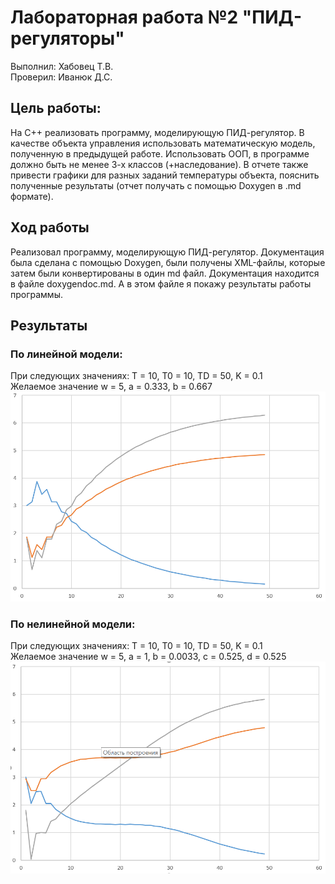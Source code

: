 # Лабораторная работа №2 "ПИД-регуляторы"   
Выполнил: Хабовец Т.В.   
Проверил: Иванюк Д.С.  
## Цель работы:  
На C++ реализовать программу, моделирующую ПИД-регулятор. В качестве объекта управления использовать математическую модель, полученную в предыдущей работе. Использовать ООП, в программе должно быть не менее 3-х классов (+наследование). В отчете также привести графики для разных заданий температуры объекта, пояснить полученные результаты (отчет получать с помощью Doxygen в .md формате).  
## Ход работы  
Реализовал программу, моделирующую ПИД-регулятор. Документация была сделана с помощью Doxygen, были получены XML-файлы, которые затем были конвертированы в один md файл. Документация находится в файле doxygendoc.md. 
А в этом файле я покажу результаты работы программы.  
## Результаты  
### По линейной модели:  
При следующих значениях: T = 10, T0 = 10, TD = 50, K = 0.1  
Желаемое значение w = 5, a = 0.333, b = 0.667  
![Линейная модель](images/linear.png)
### По нелинейной модели: 
При следующих значениях: T = 10, T0 = 10, TD = 50, K = 0.1  
Желаемое значение w = 5, a = 1, b = 0.0033, c = 0.525, d = 0.525   
![Не линейная модель](images/nonlinear.png)
<!---над документацией в Doxygen пока что ещё работаю-->